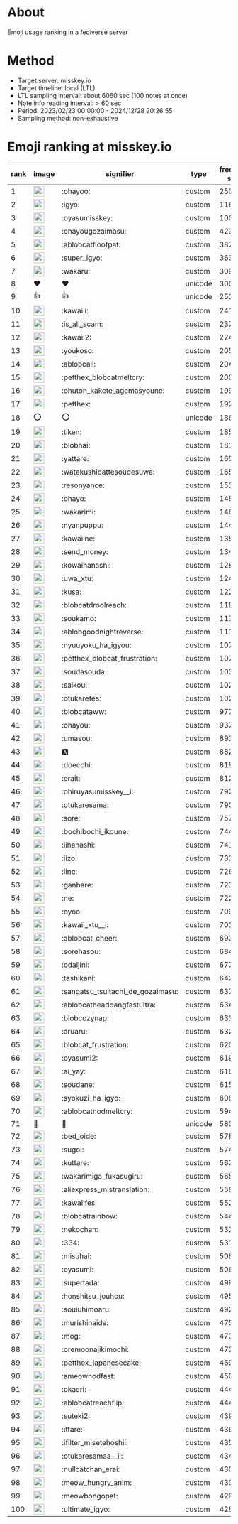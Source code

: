 # About
Emoji usage ranking in a fediverse server

# Method
- Target server: misskey.io
- Target timeline: local (LTL)
- LTL sampling interval: about 6060 sec (100 notes at once)
- Note info reading interval: > 60 sec
- Period: 2023/02/23 00:00:00 - 2024/12/28 20:26:55 
- Sampling method: non-exhaustive

# Emoji ranking at misskey.io

|rank|image|signifier|type|frequency score|
|----|----|----|----|----|
|1|<img height="24" src="https://misskey.io/emoji/ohayoo.webp">|:ohayoo:|custom|250408|
|2|<img height="24" src="https://misskey.io/emoji/igyo.webp">|:igyo:|custom|116472|
|3|<img height="24" src="https://misskey.io/emoji/oyasumisskey.webp">|:oyasumisskey:|custom|100845|
|4|<img height="24" src="https://misskey.io/emoji/ohayougozaimasu.webp">|:ohayougozaimasu:|custom|42357|
|5|<img height="24" src="https://misskey.io/emoji/ablobcatfloofpat.webp">|:ablobcatfloofpat:|custom|38764|
|6|<img height="24" src="https://misskey.io/emoji/super_igyo.webp">|:super_igyo:|custom|36330|
|7|<img height="24" src="https://misskey.io/emoji/wakaru.webp">|:wakaru:|custom|30941|
|8|❤|❤|unicode|30071|
|9|👍|👍|unicode|25154|
|10|<img height="24" src="https://misskey.io/emoji/kawaiii.webp">|:kawaiii:|custom|24188|
|11|<img height="24" src="https://misskey.io/emoji/is_all_scam.webp">|:is_all_scam:|custom|23707|
|12|<img height="24" src="https://misskey.io/emoji/kawaii2.webp">|:kawaii2:|custom|22423|
|13|<img height="24" src="https://misskey.io/emoji/youkoso.webp">|:youkoso:|custom|20506|
|14|<img height="24" src="https://misskey.io/emoji/ablobcall.webp">|:ablobcall:|custom|20462|
|15|<img height="24" src="https://misskey.io/emoji/petthex_blobcatmeltcry.webp">|:petthex_blobcatmeltcry:|custom|20029|
|16|<img height="24" src="https://misskey.io/emoji/ohuton_kakete_agemasyoune.webp">|:ohuton_kakete_agemasyoune:|custom|19930|
|17|<img height="24" src="https://misskey.io/emoji/petthex.webp">|:petthex:|custom|19247|
|18|⭕|⭕|unicode|18660|
|19|<img height="24" src="https://misskey.io/emoji/tiken.webp">|:tiken:|custom|18535|
|20|<img height="24" src="https://misskey.io/emoji/blobhai.webp">|:blobhai:|custom|18113|
|21|<img height="24" src="https://misskey.io/emoji/yattare.webp">|:yattare:|custom|16597|
|22|<img height="24" src="https://misskey.io/emoji/watakushidattesoudesuwa.webp">|:watakushidattesoudesuwa:|custom|16568|
|23|<img height="24" src="https://misskey.io/emoji/resonyance.webp">|:resonyance:|custom|15129|
|24|<img height="24" src="https://misskey.io/emoji/ohayo.webp">|:ohayo:|custom|14811|
|25|<img height="24" src="https://misskey.io/emoji/wakarimi.webp">|:wakarimi:|custom|14629|
|26|<img height="24" src="https://misskey.io/emoji/nyanpuppu.webp">|:nyanpuppu:|custom|14458|
|27|<img height="24" src="https://misskey.io/emoji/kawaiine.webp">|:kawaiine:|custom|13554|
|28|<img height="24" src="https://misskey.io/emoji/send_money.webp">|:send_money:|custom|13406|
|29|<img height="24" src="https://misskey.io/emoji/kowaihanashi.webp">|:kowaihanashi:|custom|12830|
|30|<img height="24" src="https://misskey.io/emoji/uwa_xtu.webp">|:uwa_xtu:|custom|12429|
|31|<img height="24" src="https://misskey.io/emoji/kusa.webp">|:kusa:|custom|12280|
|32|<img height="24" src="https://misskey.io/emoji/blobcatdroolreach.webp">|:blobcatdroolreach:|custom|11890|
|33|<img height="24" src="https://misskey.io/emoji/soukamo.webp">|:soukamo:|custom|11717|
|34|<img height="24" src="https://misskey.io/emoji/ablobgoodnightreverse.webp">|:ablobgoodnightreverse:|custom|11180|
|35|<img height="24" src="https://misskey.io/emoji/nyuuyoku_ha_igyou.webp">|:nyuuyoku_ha_igyou:|custom|10793|
|36|<img height="24" src="https://misskey.io/emoji/petthex_blobcat_frustration.webp">|:petthex_blobcat_frustration:|custom|10785|
|37|<img height="24" src="https://misskey.io/emoji/soudasouda.webp">|:soudasouda:|custom|10313|
|38|<img height="24" src="https://misskey.io/emoji/saikou.webp">|:saikou:|custom|10297|
|39|<img height="24" src="https://misskey.io/emoji/otukarefes.webp">|:otukarefes:|custom|10244|
|40|<img height="24" src="https://misskey.io/emoji/blobcataww.webp">|:blobcataww:|custom|9779|
|41|<img height="24" src="https://misskey.io/emoji/ohayou.webp">|:ohayou:|custom|9374|
|42|<img height="24" src="https://misskey.io/emoji/umasou.webp">|:umasou:|custom|8911|
|43|<img height="24" src="https://misskey.io/emoji/a.webp">|:a:|custom|8827|
|44|<img height="24" src="https://misskey.io/emoji/doecchi.webp">|:doecchi:|custom|8199|
|45|<img height="24" src="https://misskey.io/emoji/erait.webp">|:erait:|custom|8124|
|46|<img height="24" src="https://misskey.io/emoji/ohiruyasumisskey__i.webp">|:ohiruyasumisskey__i:|custom|7924|
|47|<img height="24" src="https://misskey.io/emoji/otukaresama.webp">|:otukaresama:|custom|7902|
|48|<img height="24" src="https://misskey.io/emoji/sore.webp">|:sore:|custom|7578|
|49|<img height="24" src="https://misskey.io/emoji/bochibochi_ikoune.webp">|:bochibochi_ikoune:|custom|7444|
|50|<img height="24" src="https://misskey.io/emoji/iihanashi.webp">|:iihanashi:|custom|7418|
|51|<img height="24" src="https://misskey.io/emoji/iizo.webp">|:iizo:|custom|7333|
|52|<img height="24" src="https://misskey.io/emoji/iine.webp">|:iine:|custom|7269|
|53|<img height="24" src="https://misskey.io/emoji/ganbare.webp">|:ganbare:|custom|7230|
|54|<img height="24" src="https://misskey.io/emoji/ne.webp">|:ne:|custom|7227|
|55|<img height="24" src="https://misskey.io/emoji/oyoo.webp">|:oyoo:|custom|7097|
|56|<img height="24" src="https://misskey.io/emoji/kawaii_xtu__i.webp">|:kawaii_xtu__i:|custom|7016|
|57|<img height="24" src="https://misskey.io/emoji/ablobcat_cheer.webp">|:ablobcat_cheer:|custom|6937|
|58|<img height="24" src="https://misskey.io/emoji/sorehasou.webp">|:sorehasou:|custom|6849|
|59|<img height="24" src="https://misskey.io/emoji/odaijini.webp">|:odaijini:|custom|6770|
|60|<img height="24" src="https://misskey.io/emoji/tashikani.webp">|:tashikani:|custom|6421|
|61|<img height="24" src="https://misskey.io/emoji/sangatsu_tsuitachi_de_gozaimasu.webp">|:sangatsu_tsuitachi_de_gozaimasu:|custom|6375|
|62|<img height="24" src="https://misskey.io/emoji/ablobcatheadbangfastultra.webp">|:ablobcatheadbangfastultra:|custom|6348|
|63|<img height="24" src="https://misskey.io/emoji/blobcozynap.webp">|:blobcozynap:|custom|6332|
|64|<img height="24" src="https://misskey.io/emoji/aruaru.webp">|:aruaru:|custom|6325|
|65|<img height="24" src="https://misskey.io/emoji/blobcat_frustration.webp">|:blobcat_frustration:|custom|6202|
|66|<img height="24" src="https://misskey.io/emoji/oyasumi2.webp">|:oyasumi2:|custom|6197|
|67|<img height="24" src="https://misskey.io/emoji/ai_yay.webp">|:ai_yay:|custom|6160|
|68|<img height="24" src="https://misskey.io/emoji/soudane.webp">|:soudane:|custom|6154|
|69|<img height="24" src="https://misskey.io/emoji/syokuzi_ha_igyo.webp">|:syokuzi_ha_igyo:|custom|6084|
|70|<img height="24" src="https://misskey.io/emoji/ablobcatnodmeltcry.webp">|:ablobcatnodmeltcry:|custom|5940|
|71|🎉|🎉|unicode|5808|
|72|<img height="24" src="https://misskey.io/emoji/bed_oide.webp">|:bed_oide:|custom|5787|
|73|<img height="24" src="https://misskey.io/emoji/sugoi.webp">|:sugoi:|custom|5741|
|74|<img height="24" src="https://misskey.io/emoji/kuttare.webp">|:kuttare:|custom|5676|
|75|<img height="24" src="https://misskey.io/emoji/wakarimiga_fukasugiru.webp">|:wakarimiga_fukasugiru:|custom|5658|
|76|<img height="24" src="https://misskey.io/emoji/aliexpress_mistranslation.webp">|:aliexpress_mistranslation:|custom|5587|
|77|<img height="24" src="https://misskey.io/emoji/kawaiifes.webp">|:kawaiifes:|custom|5529|
|78|<img height="24" src="https://misskey.io/emoji/blobcatrainbow.webp">|:blobcatrainbow:|custom|5445|
|79|<img height="24" src="https://misskey.io/emoji/nekochan.webp">|:nekochan:|custom|5324|
|80|<img height="24" src="https://misskey.io/emoji/334.webp">|:334:|custom|5318|
|81|<img height="24" src="https://misskey.io/emoji/misuhai.webp">|:misuhai:|custom|5069|
|82|<img height="24" src="https://misskey.io/emoji/oyasumi.webp">|:oyasumi:|custom|5063|
|83|<img height="24" src="https://misskey.io/emoji/supertada.webp">|:supertada:|custom|4991|
|84|<img height="24" src="https://misskey.io/emoji/honshitsu_jouhou.webp">|:honshitsu_jouhou:|custom|4951|
|85|<img height="24" src="https://misskey.io/emoji/souiuhimoaru.webp">|:souiuhimoaru:|custom|4924|
|86|<img height="24" src="https://misskey.io/emoji/murishinaide.webp">|:murishinaide:|custom|4756|
|87|<img height="24" src="https://misskey.io/emoji/mog.webp">|:mog:|custom|4737|
|88|<img height="24" src="https://misskey.io/emoji/oremoonajikimochi.webp">|:oremoonajikimochi:|custom|4721|
|89|<img height="24" src="https://misskey.io/emoji/petthex_japanesecake.webp">|:petthex_japanesecake:|custom|4697|
|90|<img height="24" src="https://misskey.io/emoji/ameownodfast.webp">|:ameownodfast:|custom|4501|
|91|<img height="24" src="https://misskey.io/emoji/okaeri.webp">|:okaeri:|custom|4445|
|92|<img height="24" src="https://misskey.io/emoji/ablobcatreachflip.webp">|:ablobcatreachflip:|custom|4444|
|93|<img height="24" src="https://misskey.io/emoji/suteki2.webp">|:suteki2:|custom|4399|
|94|<img height="24" src="https://misskey.io/emoji/ittare.webp">|:ittare:|custom|4366|
|95|<img height="24" src="https://misskey.io/emoji/ifilter_misetehoshii.webp">|:ifilter_misetehoshii:|custom|4352|
|96|<img height="24" src="https://misskey.io/emoji/otukaresamaa__ii.webp">|:otukaresamaa__ii:|custom|4345|
|97|<img height="24" src="https://misskey.io/emoji/nullcatchan_erai.webp">|:nullcatchan_erai:|custom|4308|
|98|<img height="24" src="https://misskey.io/emoji/meow_hungry_anim.webp">|:meow_hungry_anim:|custom|4301|
|99|<img height="24" src="https://misskey.io/emoji/meowbongopat.webp">|:meowbongopat:|custom|4292|
|100|<img height="24" src="https://misskey.io/emoji/ultimate_igyo.webp">|:ultimate_igyo:|custom|4269|
